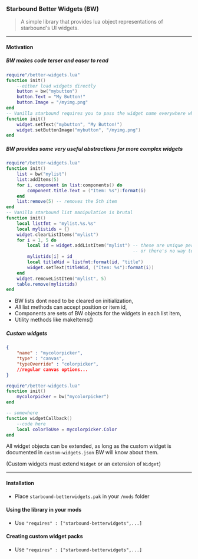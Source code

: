 ### Starbound Better Widgets (BW)

>A simple library that provides lua object representations of starbound's UI widgets.

---

#### Motivation


##### BW makes code terser and easer to read

```lua
require"/better-widgets.lua"
function init()
    --either load widgets directly
    button = bw("mybutton")
    button.Text = "My Button!"
    button.Image = "/myimg.png"
end
-- Vanilla starbound requires you to pass the widget name everywhere which is cumbersome
function init()
    widget.setText("mybutton", "My Button!")
    widget.setButtonImage("mybutton", "/myimg.png")
end
```

##### BW provides some *very* useful abstractions for more complex widgets

```lua
require"/better-widgets.lua"
function init()
    list = bw("mylist")
    list:addItems(5)
    for i, component in list:components() do 
        component.title.Text = ("Item: %s"):format(i)
    end
    list:remove(5) -- removes the 5th item
end
-- Vanilla starbound list manipulation is brutal
function init()
    local listfmt = "mylist.%s.%s"
    local mylistids = {}
    widget.clearListItems("mylist")
    for i = 1, 5 do 
        local id = widget.addListItem("mylist") -- these are unique per list so must be recorded 
                                                -- or there's no way to access the item again
        mylistids[i] = id
        local titleWid = listfmt:format(id, "title")
        widget.setText(titleWid, ("Item: %s"):format(i))
    end
    widget.removeListItem("mylist", 5)
    table.remove(mylistids)
end
```
- BW lists dont need to be cleared on initialization,
- *All* list methods can accept position or item id,
- Components are sets of BW objects for the widgets in each list item,
- Utility methods like makeItems()

##### Custom widgets
```json
{
    "name" : "mycolorpicker",
    "type" : "canvas",
    "typeOverride" : "colorpicker",
    //regular canvas options...
}
```

```lua
require"/better-widgets.lua"
function init()
    mycolorpicker = bw("mycolorpicker")
end

-- somewhere
function widgetCallback()
    --code here
    local colorToUse = mycolorpicker.Color
end
```
All widget objects can be extended, as long as the custom widget is documented in `custom-widgets.json` BW will know about them. 

(Custom widgets must extend `Widget` or an extension of `Widget`)


---

#### Installation

- Place `starbound-betterwidgets.pak` in your `/mods` folder

#### Using the library in your mods

- Use `"requires" : ["starbound-betterwidgets",...]`

#### Creating custom widget packs

- Use `"requires" : ["starbound-betterwidgets",...]`